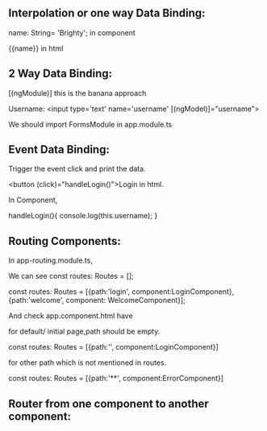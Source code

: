 ## Interpolation or one way Data Binding:

name: String= 'Brighty'; in component

{{name}} in html

## 2 Way Data Binding:

[(ngModule)] this is the banana approach 

Username: <input type='text' name='username' [(ngModel)]="username">

We should import FormsModule in app.module.ts

## Event Data Binding:

Trigger the event click and print the data.

<button (click)="handleLogin()">Login</button> in html.

  In Component,
  
  handleLogin(){
    console.log(this.username);
  }

  ## Routing Components:

  In app-routing.module.ts,

  We can see const routes: Routes = [];

  const routes: Routes = [{path:'login', component:LoginComponent},
                          {path:'welcome', component: WelcomeComponent}];

And check app.component.html have <router-outlet></router-outlet>

for default/ initial page,path should be empty.

 const routes: Routes = [{path:'', component:LoginComponent}]

for other path which is not mentioned in routes.

 const routes: Routes = [{path:'**', component:ErrorComponent}] 

## Router from one component to another component:


